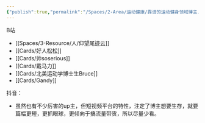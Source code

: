 ```yaml
---
{"publish":true,"permalink":"/Spaces/2-Area/运动健康/靠谱的运动健身领域博主.md","title":"靠谱的运动健身领域博主","created":"2022-12-11","modified":"2023-03-14","published":"2025-07-12T18:37:04.493+08:00","cssclasses":""}
---
```



B站

- [[Spaces/3-Resource/人/仰望尾迹云]]
- [[Cards/好人松松]]
- [[Cards/帅soserious]]
- [[Cards/戴马力]]
- [[Cards/北美运动学博士生Bruce]]
- [[Cards/Gandy]]

抖音：

- 虽然也有不少厉害的up主，但短视频平台的特性，注定了博主想要生存，就要篇幅更短，更抓眼球，更倾向于搞流量带货，所以尽量少看。
